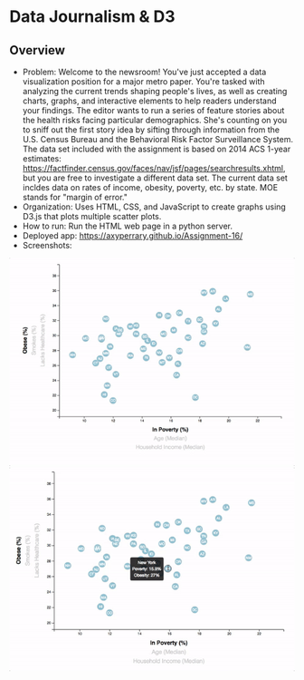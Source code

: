 # Data Journalism & D3
## Overview
- Problem: Welcome to the newsroom! You've just accepted a data visualization position for a major metro paper. You're tasked with analyzing the current trends shaping people's lives, as well as creating charts, graphs, and interactive elements to help readers understand your findings.
The editor wants to run a series of feature stories about the health risks facing particular demographics. She's counting on you to sniff out the first story idea by sifting through information from the U.S. Census Bureau and the Behavioral Risk Factor Surveillance System.
The data set included with the assignment is based on 2014 ACS 1-year estimates: https://factfinder.census.gov/faces/nav/jsf/pages/searchresults.xhtml, but you are free to investigate a different data set. The current data set incldes data on rates of income, obesity, poverty, etc. by state. MOE stands for "margin of error."
- Organization: Uses HTML, CSS, and JavaScript to create graphs using D3.js that plots multiple scatter plots.
- How to run: Run the HTML web page in a python server.
- Deployed app: https://axyperrary.github.io/Assignment-16/
- Screenshots:

![](assets/images/7-animated-scatter.gif)
![](assets/images/8-tooltip.gif)
